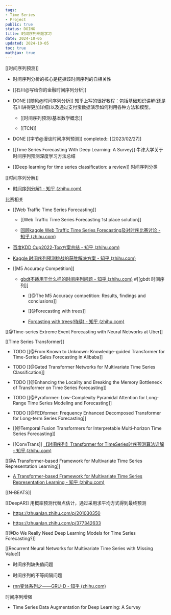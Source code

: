 ```yaml
---
tags:
- Time Series
- Project
public: true
status: DOING
title: 时间序列专题学习
date: 2024-10-05
updated: 2024-10-05
toc: true
mathjax: true
---
```


[[时间序列预测]]

  + 时间序列分析的核心是挖掘该时间序列的自相关性

  + [[石川@写给你的金融时间序列分析]]

  + DONE [[随风@时间序列分析]] 知乎上写的很好教程：包括基础知识讲解(还是石川讲得更加详细)以及通过支付宝数据演示如何利用各种方法和模型。

    + [[时间序列预测/基本数学概念]]

    + [[TCN]]

  + DONE [[字节@漫谈时间序列预测]]
completed:: [[2023/02/27]]


  + [[Time Series Forecasting With Deep Learning: A Survey]] 牛津大学关于时间序列预测深度学习方法总结

  + [[Deep learning for time series classification: a review]] 时间序列分类

[[时间序列分解]]

  + [时间序列分解1 - 知乎 (zhihu.com)](https://zhuanlan.zhihu.com/p/322273740)

比赛相关

  + [[Web Traffic Time Series Forecasting]]

    + [[Web Traffic Time Series Forecasting 1st place solution]]

    + [回顾kaggle Web Traffic Time Series Forecasting及对时序比赛讨论 - 知乎 (zhihu.com)](https://zhuanlan.zhihu.com/p/352461742)

  + [百度KDD Cup2022-Top方案总结 - 知乎 (zhihu.com)](https://zhuanlan.zhihu.com/p/553389451)

  + [Kaggle 时间序列预测挑战的获胜解决方案 - 知乎 (zhihu.com)](https://zhuanlan.zhihu.com/p/505311941)

  + [[M5 Accuracy Competition]]

    + [gbdt不适用于什么样的时间序列问题 - 知乎 (zhihu.com)](https://zhuanlan.zhihu.com/p/311883742) #[[gbdt 时间序列]]

      + [[@The M5 Accuracy competition: Results, findings and conclusions]]

      + [[@Forecasting with trees]]

      + [Forcasting with trees(待续) - 知乎 (zhihu.com)](https://zhuanlan.zhihu.com/p/471293614)

[[@Time-series Extreme Event Forecasting with Neural Networks at Uber]]

[[Time Series Transformer]]

  + TODO [[@From Known to Unknown: Knowledge-guided Transformer for Time-Series Sales Forecasting in Alibaba]]

  + TODO [[@Gated Transformer Networks for Multivariate Time Series Classification]]

  + TODO [[@Enhancing the Locality and Breaking the Memory Bottleneck of Transformer on Time Series Forecasting]]

  + TODO [[@Pyraformer: Low-Complexity Pyramidal Attention for Long-Range Time Series Modeling and Forecasting]]

  + TODO [[@FEDformer: Frequency Enhanced Decomposed Transformer for Long-term Series Forecasting]]

  + [[@Temporal Fusion Transformers for Interpretable Multi-horizon Time Series Forecasting]]

  + [[ConvTrans]] [【时间序列】Transformer for TimeSeries时序预测算法详解 - 知乎 (zhihu.com)](https://zhuanlan.zhihu.com/p/391337035)

[[@A Transformer-based Framework for Multivariate Time Series Representation Learning]]

  + [A Transformer-based Framework for Multivariate Time Series Representation Learning - 知乎 (zhihu.com)](https://zhuanlan.zhihu.com/p/565783688)

[[N-BEATS]]

[[DeepAR]] 用概率预测代替点估计，通过采用求平均方式得到最终预测

  + https://zhuanlan.zhihu.com/p/201030350

  + https://zhuanlan.zhihu.com/p/377342633

[[@Do We Really Need Deep Learning Models for Time Series Forecasting?]]

[[Recurrent Neural Networks for Multivariate Time Series with Missing Value]]

  + 时间序列缺失值问题

  + 时间序列的不等间隔问题

  + [rnn变体系列之——GRU-D - 知乎 (zhihu.com)](https://zhuanlan.zhihu.com/p/570442581)

时间序列增强

  + Time Series Data Augmentation for Deep Learning: A Survey
